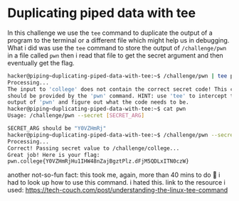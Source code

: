 # Duplicating piped data with tee

In this challenge we use the `tee` command to duplicate the output of a program to the terminal or a different file which might help us in debugging. What i did was use the `tee` command to store the output of `/challenge/pwn` in a file called `pwn` then i read that file to get the secret argument and then eventually get the flag.
```bash
hacker@piping~duplicating-piped-data-with-tee:~$ /challenge/pwn | tee pwn | /challenge/college
Processing...
The input to 'college' does not contain the correct secret code! This code 
should be provided by the 'pwn' command. HINT: use 'tee' to intercept the 
output of 'pwn' and figure out what the code needs to be.
hacker@piping~duplicating-piped-data-with-tee:~$ cat pwn
Usage: /challenge/pwn --secret [SECRET_ARG]

SECRET_ARG should be "Y0VZHmRj"
hacker@piping~duplicating-piped-data-with-tee:~$ /challenge/pwn --secret Y0VZHmRj | /challenge/college
Processing...
Correct! Passing secret value to /challenge/college...
Great job! Here is your flag:
pwn.college{Y0VZHmRjHu1IHW48nZajBgztPlz.dFjM5QDLxITN0czW}
```
another not-so-fun fact: this took me, again, more than 40 mins to do 🤡 i had to look up how to use this command. i hated this. link to the resource i used: <https://tech-couch.com/post/understanding-the-linux-tee-command>
